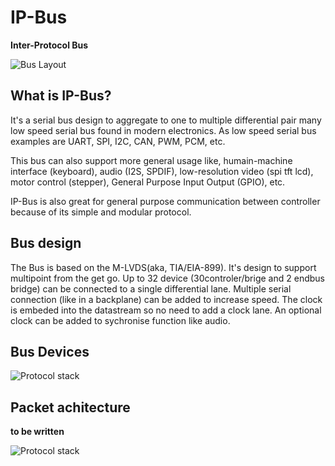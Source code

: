 # IP-Bus
**Inter-Protocol Bus**

![Bus Layout](https://github.com/cdg66/IP-BUS_figures/blob/main/BUS_layout.svg)

## What is IP-Bus?

 It's a serial bus design to aggregate to one to multiple differential pair many low speed serial bus found in modern electronics.
 As low speed serial bus examples are UART, SPI, I2C, CAN, PWM, PCM, etc.
 
 This bus can also support more general usage like, humain-machine interface (keyboard), audio (I2S, SPDIF), low-resolution video (spi tft lcd), motor control (stepper), General Purpose Input Output (GPIO), etc.
 
IP-Bus is also great for general purpose communication between controller because of its simple and modular protocol.

## Bus design

The Bus is based on the M-LVDS(aka, TIA/EIA-899). It's design to support multipoint from the get go. Up to 32 device (30controler/brige and 2 endbus bridge) can be connected to a single differential lane. Multiple serial connection (like in a backplane) can be added to increase speed. The clock is embeded into the datastream so no need to add a clock lane. An optional clock can be added to sychronise function like audio.

## Bus Devices

![Protocol stack](https://github.com/cdg66/IP-BUS_figures/blob/main/Controller.svg)

## Packet achitecture

**to be written**

![Protocol stack](https://github.com/cdg66/IP-BUS_figures/blob/main/Protocol_stack.svg)


